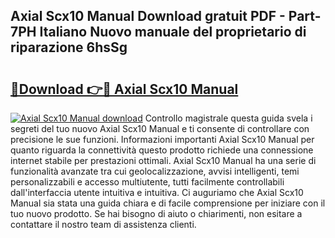 ## Axial Scx10 Manual Download gratuit PDF - Part-7PH Italiano Nuovo manuale del proprietario di riparazione 6hsSg

# <h2><a href="http://dfejrb.blite.top/?on=Axial+Scx10+Manual">🔗Download 👉🔴 Axial Scx10 Manual</a></h2>

[![Axial Scx10 Manual download](https://i.imgur.com/lujVjoI.png)](http://dfejrb.blite.top/?on=Axial+Scx10+Manual)
Controllo magistrale questa guida svela i segreti del tuo nuovo Axial Scx10 Manual e ti consente di controllare con precisione le sue funzioni. Informazioni importanti Axial Scx10 Manual per quanto riguarda la connettività questo prodotto richiede una connessione internet stabile per prestazioni ottimali. Axial Scx10 Manual ha una serie di funzionalità avanzate tra cui geolocalizzazione, avvisi intelligenti, temi personalizzabili e accesso multiutente, tutti facilmente controllabili dall'interfaccia utente intuitiva e intuitiva. Ci auguriamo che Axial Scx10 Manual sia stata una guida chiara e di facile comprensione per iniziare con il tuo nuovo prodotto. Se hai bisogno di aiuto o chiarimenti, non esitare a contattare il nostro team di assistenza clienti.
